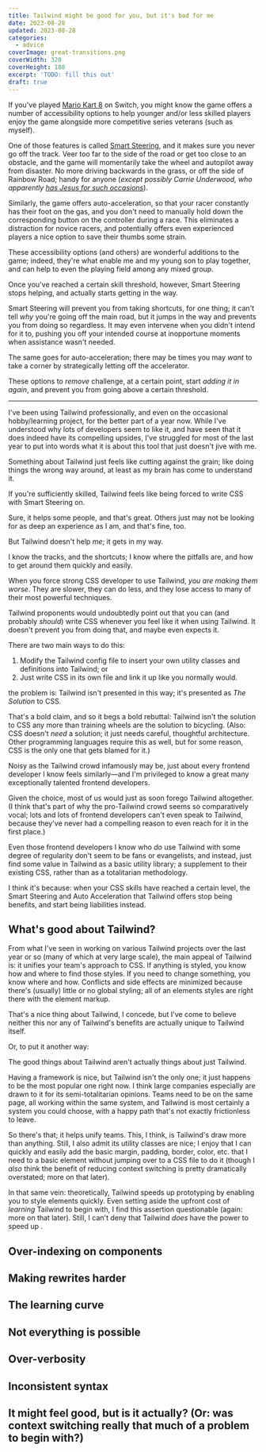 ```yaml
---
title: Tailwind might be good for you, but it's bad for me
date: 2023-08-28
updated: 2023-08-28
categories:
  - advice
coverImage: great-transitions.png
coverWidth: 320
coverHeight: 180
excerpt: 'TODO: fill this out'
draft: true
---
```


<script>
  import PullQuote from '$lib/components/PullQuote.svelte'
  import SideNote from '$lib/components/SideNote.svelte'
  import Note from '$lib/components/Note.svelte'
  import CalloutPlusQuote from '$lib/components/CalloutPlusQuote.svelte'
</script>

If you've played [Mario Kart 8](https://www.nintendo.com/store/products/mario-kart-8-deluxe-switch/) on Switch, you might know the game offers a number of accessibility options to help younger and/or less skilled players enjoy the game alongside more competitive series veterans (such as myself).

One of those features is called [Smart Steering](https://www.nintendolife.com/guides/mario-kart-8-deluxe-smart-steering-how-to-turn-auto-steering-on-and-off), and it makes sure you never go off the track. Veer too far to the side of the road or get too close to an obstacle, and the game will momentarily take the wheel and autopilot away from disaster. No more driving backwards in the grass, or off the side of Rainbow Road; handy for anyone (_except possibly Carrie Underwood, who apparently [has Jesus for such occasions](https://en.wikipedia.org/wiki/Jesus,_Take_the_Wheel)_).

Similarly, the game offers auto-acceleration, so that your racer constantly has their foot on the gas, and you don't need to manually hold down the corresponding button on the controller during a race. This eliminates a distraction for novice racers, and potentially offers even experienced players a nice option to save their thumbs some strain.

These accessibility options (and others) are wonderful additions to the game; indeed, they're what enable me and my young son to play together, and can help to even the playing field among any mixed group.

Once you've reached a certain skill threshold, however, Smart Steering stops helping, and actually starts getting in the way.

Smart Steering will prevent you from taking shortcuts, for one thing; it can't tell _why_ you're going off the main road, but it jumps in the way and prevents you from doing so regardless. It may even intervene when you didn't intend for it to, pushing you off your intended course at inopportune moments when assistance wasn't needed.

The same goes for auto-acceleration; there may be times you may _want_ to take a corner by strategically letting off the accelerator.

<CalloutPlusQuote>

These options to _remove_ challenge, at a certain point, start _adding it in again_, and prevent you from going above a certain threshold.

</CalloutPlusQuote>

<hr />

I've been using Tailwind professionally, and even on the occasional hobby/learning project, for the better part of a year now. While I've understood why lots of developers seem to like it, and have seen that it does indeed have its compelling upsides, I've struggled for most of the last year to put into words what it is about this tool that just doesn't jive with me.

Something about Tailwind just feels like cutting against the grain; like doing things the wrong way around, at least as my brain has come to understand it.

<CalloutPlusQuote>

If you're sufficiently skilled, Tailwind feels like being forced to write CSS with Smart Steering on.

</CalloutPlusQuote>

Sure, it helps some people, and that's great. Others just may not be looking for as deep an experience as I am, and that's fine, too.

But Tailwind doesn't help _me_; it gets in my way.

I know the tracks, and the shortcuts; I know where the pitfalls are, and how to get around them quickly and easily.

<CalloutPlusQuote>

When you force strong CSS developer to use Tailwind, _you are making them worse_. They are slower, they can do less, and they lose access to many of their most powerful techniques.

</CalloutPlusQuote>

Tailwind proponents would undoubtedly point out that you can (and probably _should_) write CSS whenever you feel like it when using Tailwind. It doesn't prevent you from doing that, and maybe even expects it.

There are two main ways to do this:

1. Modify the Tailwind config file to insert your own utility classes and definitions into Tailwind; or
2. Just write CSS in its own file and link it up like you normally would.

the problem is: Tailwind isn't presented in this way; it's presented as _The Solution_ to CSS.

That's a bold claim, and so it begs a bold rebuttal: Tailwind isn't the solution to CSS any more than training wheels are the solution to bicycling. (Also: CSS doesn't _need_ a solution; it just needs careful, thoughtful architecture. Other programming languages require this as well, but for some reason, CSS is the only one that gets blamed for it.)

Noisy as the Tailwind crowd infamously may be, just about every frontend developer I know feels similarly—and I'm privileged to know a great many exceptionally talented frontend developers.

Given the choice, most of us would just as soon forego Tailwind altogether. (I think that's part of why the pro-Tailwind crowd seems so comparatively vocal; lots and lots of frontend developers can't even speak to Tailwind, because they've never had a compelling reason to even reach for it in the first place.)

Even those frontend developers I know who _do_ use Tailwind with some degree of regularity don't seem to be fans or evangelists, and instead, just find some value in Tailwind as a basic utility library; a supplement to their existing CSS, rather than as a totalitarian methodology.

I think it's because: when your CSS skills have reached a certain level, the Smart Steering and Auto Acceleration that Tailwind offers stop being benefits, and start being liabilities instead.

## What's good about Tailwind?

From what I've seen in working on various Tailwind projects over the last year or so (many of which at very large scale), the main appeal of Tailwind is: it unifies your team's approach to CSS. If anything is styled, you know how and where to find those styles. If you need to change something, you know where and how. Conflicts and side effects are minimized because there's (usually) little or no global styling; all of an elements styles are right there with the element markup.

That's a nice thing about Tailwind, I concede, but I've come to believe neither this nor any of Tailwind's benefits are actually unique to Tailwind itself.

Or, to put it another way:

<CalloutPlusQuote>

The good things about Tailwind aren't actually things about just Tailwind.

</CalloutPlusQuote>

Having a framework is nice, but Tailwind isn't the only one; it just happens to be the most popular one right now. I think large companies especially are drawn to it for its semi-totalitarian opinions. Teams need to be on the same page, all working within the same system, and Tailwind is most certainly a system you could choose, with a happy path that's not exactly frictionless to leave.

So there's that; it helps unify teams. This, I think, is Tailwind's draw more than anything. Still, I also admit its utility classes are nice; I enjoy that I can quickly and easily add the basic margin, padding, border, color, etc. that I need to a basic element without jumping over to a CSS file to do it (though I _also_ think the benefit of reducing context switching is pretty dramatically overstated; more on that later).

In that same vein: theoretically, Tailwind speeds up prototyping by enabling you to style elements quickly. Even setting aside the upfront cost of _learning_ Tailwind to begin with, I find this assertion questionable (again: more on that later). Still, I can't deny that Tailwind _does_ have the power to speed up .

## Over-indexing on components

## Making rewrites harder

## The learning curve

## Not everything is possible

## Over-verbosity

## Inconsistent syntax

## It might feel good, but is it actually? (Or: was context switching really that much of a problem to begin with?)
